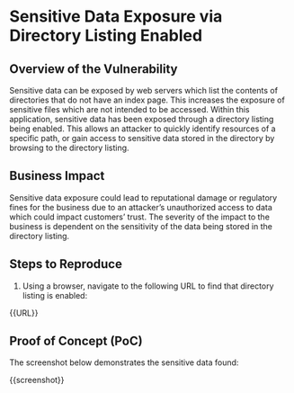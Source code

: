 # Sensitive Data Exposure via Directory Listing Enabled

## Overview of the Vulnerability

Sensitive data can be exposed by web servers which list the contents of directories that do not have an index page. This increases the exposure of sensitive files which are not intended to be accessed. Within this application, sensitive data has been exposed through a directory listing being enabled. This allows an attacker to quickly identify resources of a specific path, or gain access to sensitive data stored in the directory by browsing to the directory listing.

## Business Impact

Sensitive data exposure could lead to reputational damage or regulatory fines for the business due to an attacker’s unauthorized access to data which could impact customers’ trust. The severity of the impact to the business is dependent on the sensitivity of the data being stored in the directory listing.

## Steps to Reproduce

1. Using a browser, navigate to the following URL to find that directory listing is enabled:

{{URL}}

## Proof of Concept (PoC)

The screenshot below demonstrates the sensitive data found:

{{screenshot}}
